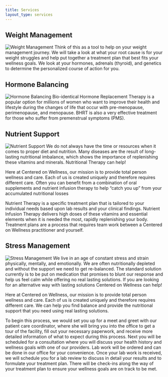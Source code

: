 ```yaml
---
title: Services
layout_type: services
---
```

## Weight Management
![Weight Management](/images/breast.png) Think of this as a tool to help on your weight management journey.  We will take a look at what your root cause is for your weight struggles and help put together a treatment plan that best fits your wellness goals.  We look at your hormones, adrenals (thyroid), and genetics to determine the personalized course of action for you.

## Hormone Balancing
![Hormone Balancing](/images/hormone-balance.png) Bio-identical Hormone Replacement Therapy is a popular option for millions of women who want to improve their health and lifestyle during the changes of life that occur with pre-menopause, perimenopause, and menopause. BHRT is also a very effective treatment for those who suffer from premenstrual symptoms (PMS).

## Nutrient Support
![Nutrient Support](/images/nutrient-therapy.png) We do not always have the time or resources when it comes to proper diet and nutrition. Many diseases are the result of long-lasting nutritional imbalance, which shows the importance of replenishing these vitamins and minerals. Nutritional Therapy can help!

Here at Centered on Wellness, our mission is to provide total person wellness and care. Each of us is created uniquely and therefore requires different care.  Often you can benefit from a combination of oral supplements and nutrient infusion therapy to help “catch you up” from your accumulated nutritional losses

Nutrient Therapy is a specific treatment plan that is tailored to your individual needs based upon lab results and your clinical findings.  Nutrient Infusion Therapy delivers high doses of these vitamins and essential elements when it is needed the most, rapidly replenishing your body. Treatment plans are a process that requires team work between a Centered on Wellness practitioner and yourself.

## Stress Management
![Stress Management](/images/medical-spa.png) We live in an age of constant stress and strain physically, mentally, and emotionally.  We are often nutritionally depleted and without the support we need to get re-balanced.  The standard solution currently is to be put on medication that promises to blunt our response and help us feel calm while offering no real lasting solutions.  If you are looking for an alternative way with lasting solutions Centered on Wellness can help!

Here at Centered on Wellness, our mission is to provide total person wellness and care. Each of us is created uniquely and therefore requires different care.  We can help you find balance and provide the nutritional support that you need using real lasting solutions.  

To begin this process, we would set you up for a meet and greet with our patient care coordinator, where she will bring you into the office to get a tour of the facility, fill out your necessary paperwork, and receive more detailed information of what to expect during this process.  Next you will be scheduled for a consultation where you will discuss your health history and wellness goals with one of our providers.  Lab work will be ordered and can be done in our office for your convenience.  Once your lab work is received, we will schedule you for a lab review to discuss in detail your results and to formulate your treatment plan.  There will be check-ins along the way of your treatment plan to ensure your wellness goals are on track to be met.

